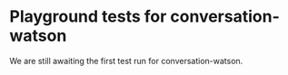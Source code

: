# Playground tests for conversation-watson
We are still awaiting the first test run for conversation-watson.
